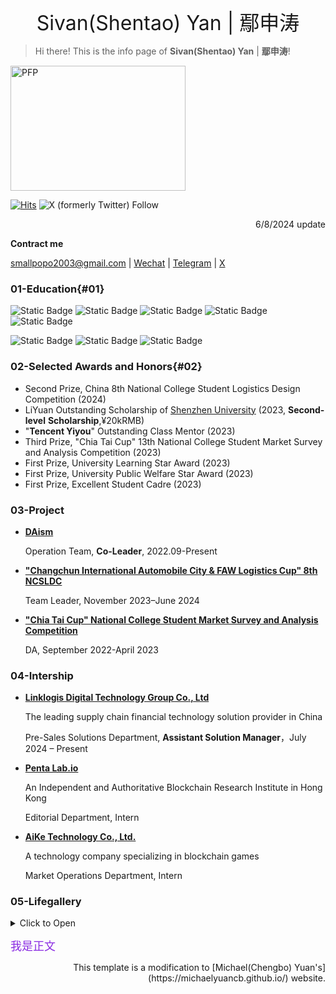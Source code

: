 <p align="center"> <font size=6>Sivan(Shentao) Yan | 鄢申涛</font> </p>

> Hi there! This is the info page of **Sivan(Shentao) Yan** | **鄢申涛**!

<img src="https://cdn.jsdelivr.net/gh/sivanyanst/picgo@main/img/1pfp.jpg" width = "280" height = "200" alt="PFP" div align=right/> 

[![Hits](https://hits.seeyoufarm.com/api/count/incr/badge.svg?url=https%3A%2F%2Fsivanyanst.github.io&count_bg=%23950040&title_bg=%23555555&icon=wechat.svg&icon_color=%23E7E7E7&title=hithere&edge_flat=false)](https://hits.seeyoufarm.com) ![X (formerly Twitter) Follow](https://img.shields.io/twitter/follow/0xJCXsivan200) <p align="right"> 6/8/2024 update </p>

**Contract me**

 <smallpopo2003@gmail.com> | [Wechat]([Sivanyanst/sivanyanst.github.io/Wechat.jpg](https://raw.githubusercontent.com/Sivanyanst/sivanyanst.github.io/main/Wechat.jpg)) | [Telegram](https://t.me/LightSivan) | [X](https://x.com/0xJCXsivan200)
 
### 01-Education{#01}

 ![Static Badge](https://img.shields.io/badge/College-Shenzhen_University-8A2BE2)  ![Static Badge](https://img.shields.io/badge/Major-Supply_Chain_Finance-8A2BE2)  ![Static Badge](https://img.shields.io/badge/Class-2025-8A2BE2)  ![Static Badge](https://img.shields.io/badge/GPA-4.08/4.50-8A2BE2)  ![Static Badge](https://img.shields.io/badge/Research-Blockchain_Fintech_OR_SCM-8A2BE2) 

  ![Static Badge](https://img.shields.io/badge/CET%206-green)  ![Static Badge](https://img.shields.io/badge/Putonghua%20Level%20II-green)  ![Static Badge](https://img.shields.io/badge/Certification%20of%20Logistics%20Professional%20Proficiency%20CLPP-green) 
 
### 02-Selected Awards and Honors{#02}

* Second Prize, China 8th National College Student Logistics Design Competition (2024)
* LiYuan Outstanding Scholarship of [Shenzhen University](https://en.szu.edu.cn/) (2023, **Second-level** **Scholarship**,¥20kRMB)
* "**Tencent Yiyou**" Outstanding Class Mentor (2023)
* Third Prize, "Chia Tai Cup" 13th National College Student Market Survey and Analysis Competition (2023)
* First Prize, University Learning Star Award (2023)
* First Prize, University Public Welfare Star Award (2023)
* First Prize, Excellent Student Cadre (2023)
  
### 03-Project

* **[DAism](https://learn.daism.io/zh)**

  Operation Team, **Co-Leader**, 2022.09-Present
* **["Changchun International Automobile City & FAW Logistics Cup" 8th NCSLDC](http://www.clpp.org.cn/index.php?m=content&c=index&a=show&catid=257&id=418)**
  
  Team Leader, November 2023–June 2024
* **["Chia Tai Cup" National College Student Market Survey and Analysis Competition](http://www.china-cssc.org/show-259-1154-1.html)**
  
  DA, September 2022-April 2023

### 04-Intership

* [**Linklogis Digital Technology Group Co., Ltd**](https://www.linklogis.com/ "The leading supply chain financial technology solution provider in China")
  
  The leading supply chain financial technology solution provider in China
  
  Pre-Sales Solutions Department, **Assistant Solution Manager**，July 2024 – Present
* [**Penta Lab.io**](https://www.pentalab.io/ " An Independent and Authoritative Blockchain Research Institute in Hong Kong ")
  
  An Independent and Authoritative Blockchain Research Institute in Hong Kong
  
  Editorial Department, Intern
* [**AiKe Technology Co., Ltd.**](https://x.com/game_pupi "A technology company specializing in blockchain games")
  
  A technology company specializing in blockchain games
  
  Market Operations Department, Intern
  
### 05-Lifegallery

<details close>
<summary> Click to Open </summary>
 
`lifelist``wishlist`
- [x] Be Kind
- [ ] Travel to USA and UK
- [ ] Earn Enough Money
- [ ] Join an Interesting Company

</details>

<font color=8A2BE2 size=4>我是正文</font>

<p align="right">This template is a modification to [Michael(Chengbo) Yuan's](https://michaelyuancb.github.io/) website.</p>



